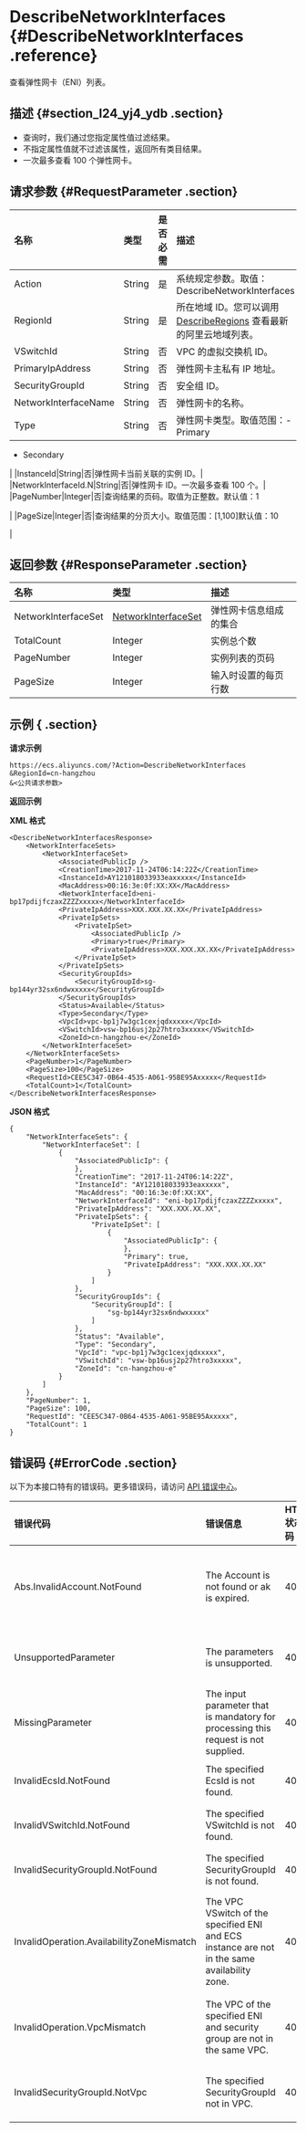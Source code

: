 # DescribeNetworkInterfaces {#DescribeNetworkInterfaces .reference}

查看弹性网卡（ENI）列表。

## 描述 {#section_l24_yj4_ydb .section}

-   查询时，我们通过您指定属性值过滤结果。
-   不指定属性值就不过滤该属性，返回所有类目结果。
-   一次最多查看 100 个弹性网卡。

## 请求参数 {#RequestParameter .section}

|名称|类型|是否必需|描述|
|:-|:-|:---|:-|
|Action|String|是|系统规定参数。取值：DescribeNetworkInterfaces|
|RegionId|String|是|所在地域 ID。您可以调用 [DescribeRegions](cn.zh-CN/API参考/地域/DescribeRegions.md#) 查看最新的阿里云地域列表。|
|VSwitchId|String|否|VPC 的虚拟交换机 ID。|
|PrimaryIpAddress|String|否|弹性网卡主私有 IP 地址。|
|SecurityGroupId|String|否|安全组 ID。|
|NetworkInterfaceName|String|否|弹性网卡的名称。|
|Type|String|否|弹性网卡类型。取值范围：-   Primary
-   Secondary

|
|InstanceId|String|否|弹性网卡当前关联的实例 ID。|
|NetworkInterfaceId.N|String|否|弹性网卡 ID。一次最多查看 100 个。|
|PageNumber|Integer|否|查询结果的页码。取值为正整数。默认值：1

|
|PageSize|Integer|否|查询结果的分页大小。取值范围：\[1,100\]默认值：10

|

## 返回参数 {#ResponseParameter .section}

|名称|类型|描述|
|:-|:-|:-|
|NetworkInterfaceSet|[NetworkInterfaceSet](cn.zh-CN/API参考/数据类型/NetworkInterfaceSet.md#)|弹性网卡信息组成的集合|
|TotalCount|Integer|实例总个数|
|PageNumber|Integer|实例列表的页码|
|PageSize|Integer|输入时设置的每页行数|

## 示例 { .section}

**请求示例** 

```
https://ecs.aliyuncs.com/?Action=DescribeNetworkInterfaces
&RegionId=cn-hangzhou
&<公共请求参数>
```

**返回示例** 

**XML 格式**

```
<DescribeNetworkInterfacesResponse>
    <NetworkInterfaceSets>
        <NetworkInterfaceSet>
            <AssociatedPublicIp />
            <CreationTime>2017-11-24T06:14:22Z</CreationTime>
            <InstanceId>AY121018033933eaxxxxx</InstanceId>
            <MacAddress>00:16:3e:0f:XX:XX</MacAddress>
            <NetworkInterfaceId>eni-bp17pdijfczaxZZZZxxxxx</NetworkInterfaceId>
            <PrivateIpAddress>XXX.XXX.XX.XX</PrivateIpAddress>
            <PrivateIpSets>
                <PrivateIpSet>
                    <AssociatedPublicIp />
                    <Primary>true</Primary>
                    <PrivateIpAddress>XXX.XXX.XX.XX</PrivateIpAddress>
                </PrivateIpSet>
            </PrivateIpSets>
            <SecurityGroupIds>
                <SecurityGroupId>sg-bp144yr32sx6ndwxxxxx</SecurityGroupId>
            </SecurityGroupIds>
            <Status>Available</Status>
            <Type>Secondary</Type>
            <VpcId>vpc-bp1j7w3gc1cexjqdxxxxx</VpcId>
            <VSwitchId>vsw-bp16usj2p27htro3xxxxx</VSwitchId>
            <ZoneId>cn-hangzhou-e</ZoneId>
        </NetworkInterfaceSet>
    </NetworkInterfaceSets>
    <PageNumber>1</PageNumber>
    <PageSize>100</PageSize>
    <RequestId>CEE5C347-0B64-4535-A061-95BE95Axxxxx</RequestId>
    <TotalCount>1</TotalCount>
</DescribeNetworkInterfacesResponse>
```

 **JSON 格式** 

```
{
    "NetworkInterfaceSets": {
        "NetworkInterfaceSet": [
            {
                "AssociatedPublicIp": {
                },
                "CreationTime": "2017-11-24T06:14:22Z",
                "InstanceId": "AY121018033933eaxxxxx",
                "MacAddress": "00:16:3e:0f:XX:XX",
                "NetworkInterfaceId": "eni-bp17pdijfczaxZZZZxxxxx",
                "PrivateIpAddress": "XXX.XXX.XX.XX",
                "PrivateIpSets": {
                    "PrivateIpSet": [
                        {
                            "AssociatedPublicIp": {
                            },
                            "Primary": true,
                            "PrivateIpAddress": "XXX.XXX.XX.XX"
                        }
                    ]
                },
                "SecurityGroupIds": {
                    "SecurityGroupId": [
                        "sg-bp144yr32sx6ndwxxxxx"
                    ]
                },
                "Status": "Available",
                "Type": "Secondary",
                "VpcId": "vpc-bp1j7w3gc1cexjqdxxxxx",
                "VSwitchId": "vsw-bp16usj2p27htro3xxxxx",
                "ZoneId": "cn-hangzhou-e"
            }
        ]
    },
    "PageNumber": 1,
    "PageSize": 100,
    "RequestId": "CEE5C347-0B64-4535-A061-95BE95Axxxxx",
    "TotalCount": 1
}
```

## 错误码 {#ErrorCode .section}

以下为本接口特有的错误码。更多错误码，请访问 [API 错误中心](https://error-center.aliyun.com/status/product/Ecs)。

|错误代码|错误信息|HTTP 状态码|说明|
|:---|:---|:-------|:-|
|Abs.InvalidAccount.NotFound|The Account is not found or ak is expired.|403|您的阿里云账号不存在，或者您的 AccessKey 已经过期。|
|UnsupportedParameter|The parameters is unsupported.|400|该参数不存在，或者不支持该参数。|
|MissingParameter|The input parameter that is mandatory for processing this request is not supplied.|400|缺少必需参数。|
|InvalidEcsId.NotFound|The specified EcsId is not found.|404|指定的实例 ID 不存在。|
|InvalidVSwitchId.NotFound|The specified VSwitchId is not found.|404|指定的交换机 ID 不存在。|
|InvalidSecurityGroupId.NotFound|The specified SecurityGroupId is not found.|404|指定的安全组 ID 不存在。|
|InvalidOperation.AvailabilityZoneMismatch|The VPC VSwitch of the specified ENI and ECS instance are not in the same availability zone.|403|指定的 VPC 交换机 ID、弹性网卡和实例 ID 不在同一个可用区。|
|InvalidOperation.VpcMismatch|The VPC of the specified ENI and security group are not in the same VPC.|403|指定的弹性网卡和安全组 ID 不在同一个 VPC。|
|InvalidSecurityGroupId.NotVpc|The specified SecurityGroupId not in VPC.|403|指定的安全组 ID 不是 VPC 类型。|

